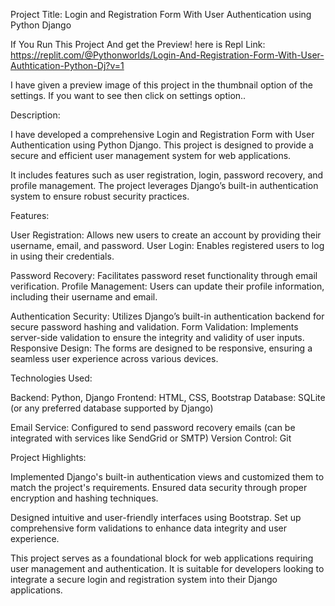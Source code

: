 Project Title: Login and Registration Form With User Authentication using Python Django

If You Run This Project And get the Preview! here is Repl Link: https://replit.com/@Pythonworlds/Login-And-Registration-Form-With-User-Authtication-Python-Dj?v=1

I have given a preview image of this project in the thumbnail option of the settings. If you want to see then click on settings option..

Description:

I have developed a comprehensive Login and Registration Form with User Authentication using Python Django. 
This project is designed to provide a secure and efficient user management system for web applications. 

It includes features such as user registration, login, password recovery, and profile management.
The project leverages Django’s built-in authentication system to ensure robust security practices.

Features:

User Registration: Allows new users to create an account by providing their username, email, and password.
User Login: Enables registered users to log in using their credentials.

Password Recovery: Facilitates password reset functionality through email verification.
Profile Management: Users can update their profile information, including their username and email.

Authentication Security: Utilizes Django’s built-in authentication backend for secure password hashing and validation.
Form Validation: Implements server-side validation to ensure the integrity and validity of user inputs.
Responsive Design: The forms are designed to be responsive, ensuring a seamless user experience across various devices.

Technologies Used:

Backend: Python, Django
Frontend: HTML, CSS, Bootstrap
Database: SQLite (or any preferred database supported by Django)

Email Service: Configured to send password recovery emails (can be integrated with services like SendGrid or SMTP)
Version Control: Git

Project Highlights:

Implemented Django's built-in authentication views and customized them to match the project's requirements.
Ensured data security through proper encryption and hashing techniques.

Designed intuitive and user-friendly interfaces using Bootstrap.
Set up comprehensive form validations to enhance data integrity and user experience.

This project serves as a foundational block for web applications requiring user management and authentication.
It is suitable for developers looking to integrate a secure login and registration system into their Django applications.
